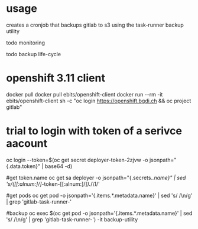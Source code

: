 # usage

creates a cronjob that backups gitlab to s3 using the task-runner backup utility

todo monitoring

todo backup life-cycle


# openshift 3.11 client
docker pull docker pull ebits/openshift-client
docker run --rm -it ebits/openshift-client sh -c "oc login https://openshift.bgdi.ch && oc project gitlab"

# trial to login with token of a serivce aacount

oc login --token=$(oc get secret deployer-token-2zjvw -o jsonpath="{.data.token}" | base64 -d)

#get token.name
oc get sa deployer -o jsonpath="{.secrets.*.name}" | sed 's/\([[:alnum:]/]*-token-[[:alnum:]/]*\).*/\1/'

#get pods
oc get pod  -o jsonpath='{.items.*.metadata.name}' | sed 's/ /\n/g' | grep 'gitlab-task-runner-'

#backup
oc exec $(oc get pod  -o jsonpath='{.items.*.metadata.name}' | sed 's/ /\n/g' | grep 'gitlab-task-runner-') -it backup-utility

